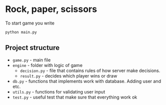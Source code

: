# Rock, paper, scissors

To start game you write

``` python
python main.py
```

## Project structure

- `game.py` - main file 
- `engine` - folder with logic of game
    - `decision.py` - file that contains rules of how server make decisions.
    - `result.py`  - decides which player wins or draw
- `db.py` - functions that implements work with database. Adding user and etc.
- `utils.py` - functions for validating user input
- `test.py` - useful test that make sure that everything work ok


